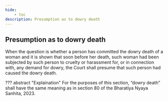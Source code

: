 ```yaml
---
hide:
    - toc
description: Presumption as to dowry death
---
```


## Presumption as to dowry death

When the question is whether a person has committed the dowry death of a woman and it is shown that soon before her death, such woman had been subjected by such person to cruelty or harassment for, or in connection with, any demand for dowry, the Court shall presume that such person had caused the dowry death.

??? abstract "Explaination"
    For the purposes of this section, “dowry death” shall have the same meaning as in section 80 of the Bharatiya Nyaya Sanhita, 2023.

